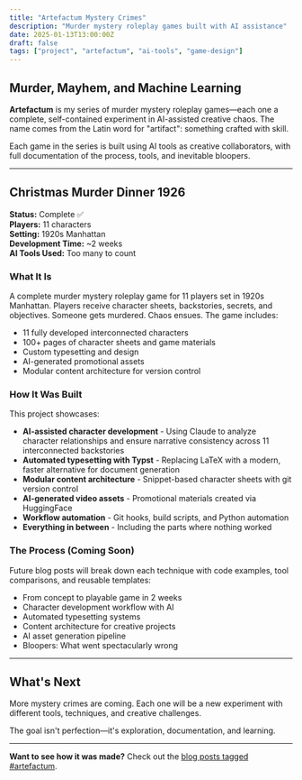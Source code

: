 ```yaml
---
title: "Artefactum Mystery Crimes"
description: "Murder mystery roleplay games built with AI assistance"
date: 2025-01-13T13:00:00Z
draft: false
tags: ["project", "artefactum", "ai-tools", "game-design"]
---
```


## Murder, Mayhem, and Machine Learning

**Artefactum** is my series of murder mystery roleplay games—each one a complete, self-contained experiment in AI-assisted creative chaos. The name comes from the Latin word for "artifact": something crafted with skill.

Each game in the series is built using AI tools as creative collaborators, with full documentation of the process, tools, and inevitable bloopers.

---

## Christmas Murder Dinner 1926

**Status:** Complete ✅  
**Players:** 11 characters  
**Setting:** 1920s Manhattan  
**Development Time:** ~2 weeks  
**AI Tools Used:** Too many to count

### What It Is

A complete murder mystery roleplay game for 11 players set in 1920s Manhattan. Players receive character sheets, backstories, secrets, and objectives. Someone gets murdered. Chaos ensues. The game includes:

- 11 fully developed interconnected characters
- 100+ pages of character sheets and game materials
- Custom typesetting and design
- AI-generated promotional assets
- Modular content architecture for version control

### How It Was Built

This project showcases:

- **AI-assisted character development** - Using Claude to analyze character relationships and ensure narrative consistency across 11 interconnected backstories
- **Automated typesetting with Typst** - Replacing LaTeX with a modern, faster alternative for document generation
- **Modular content architecture** - Snippet-based character sheets with git version control
- **AI-generated video assets** - Promotional materials created via HuggingFace
- **Workflow automation** - Git hooks, build scripts, and Python automation
- **Everything in between** - Including the parts where nothing worked

### The Process (Coming Soon)

Future blog posts will break down each technique with code examples, tool comparisons, and reusable templates:

- From concept to playable game in 2 weeks
- Character development workflow with AI
- Automated typesetting systems
- Content architecture for creative projects
- AI asset generation pipeline
- Bloopers: What went spectacularly wrong

---

## What's Next

More mystery crimes are coming. Each one will be a new experiment with different tools, techniques, and creative challenges.

The goal isn't perfection—it's exploration, documentation, and learning.

---

**Want to see how it was made?** Check out the [blog posts tagged #artefactum](/tags/artefactum/).
